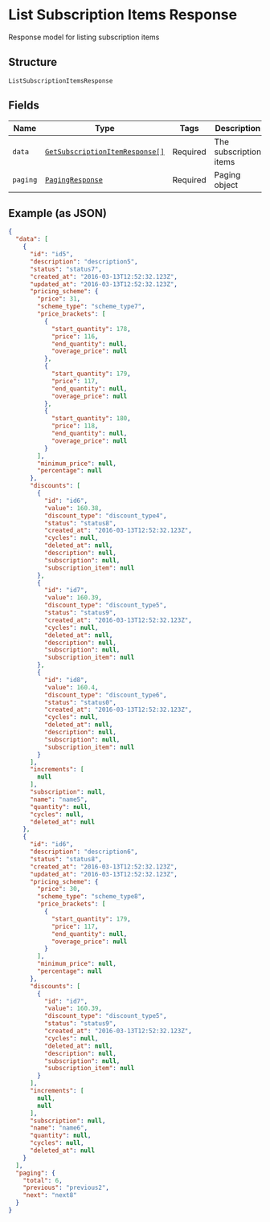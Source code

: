 
# List Subscription Items Response

Response model for listing subscription items

## Structure

`ListSubscriptionItemsResponse`

## Fields

| Name | Type | Tags | Description | Getter | Setter |
|  --- | --- | --- | --- | --- | --- |
| `data` | [`GetSubscriptionItemResponse[]`](../../doc/models/get-subscription-item-response.md) | Required | The subscription items | getData(): array | setData(array data): void |
| `paging` | [`PagingResponse`](../../doc/models/paging-response.md) | Required | Paging object | getPaging(): PagingResponse | setPaging(PagingResponse paging): void |

## Example (as JSON)

```json
{
  "data": [
    {
      "id": "id5",
      "description": "description5",
      "status": "status7",
      "created_at": "2016-03-13T12:52:32.123Z",
      "updated_at": "2016-03-13T12:52:32.123Z",
      "pricing_scheme": {
        "price": 31,
        "scheme_type": "scheme_type7",
        "price_brackets": [
          {
            "start_quantity": 178,
            "price": 116,
            "end_quantity": null,
            "overage_price": null
          },
          {
            "start_quantity": 179,
            "price": 117,
            "end_quantity": null,
            "overage_price": null
          },
          {
            "start_quantity": 180,
            "price": 118,
            "end_quantity": null,
            "overage_price": null
          }
        ],
        "minimum_price": null,
        "percentage": null
      },
      "discounts": [
        {
          "id": "id6",
          "value": 160.38,
          "discount_type": "discount_type4",
          "status": "status8",
          "created_at": "2016-03-13T12:52:32.123Z",
          "cycles": null,
          "deleted_at": null,
          "description": null,
          "subscription": null,
          "subscription_item": null
        },
        {
          "id": "id7",
          "value": 160.39,
          "discount_type": "discount_type5",
          "status": "status9",
          "created_at": "2016-03-13T12:52:32.123Z",
          "cycles": null,
          "deleted_at": null,
          "description": null,
          "subscription": null,
          "subscription_item": null
        },
        {
          "id": "id8",
          "value": 160.4,
          "discount_type": "discount_type6",
          "status": "status0",
          "created_at": "2016-03-13T12:52:32.123Z",
          "cycles": null,
          "deleted_at": null,
          "description": null,
          "subscription": null,
          "subscription_item": null
        }
      ],
      "increments": [
        null
      ],
      "subscription": null,
      "name": "name5",
      "quantity": null,
      "cycles": null,
      "deleted_at": null
    },
    {
      "id": "id6",
      "description": "description6",
      "status": "status8",
      "created_at": "2016-03-13T12:52:32.123Z",
      "updated_at": "2016-03-13T12:52:32.123Z",
      "pricing_scheme": {
        "price": 30,
        "scheme_type": "scheme_type8",
        "price_brackets": [
          {
            "start_quantity": 179,
            "price": 117,
            "end_quantity": null,
            "overage_price": null
          }
        ],
        "minimum_price": null,
        "percentage": null
      },
      "discounts": [
        {
          "id": "id7",
          "value": 160.39,
          "discount_type": "discount_type5",
          "status": "status9",
          "created_at": "2016-03-13T12:52:32.123Z",
          "cycles": null,
          "deleted_at": null,
          "description": null,
          "subscription": null,
          "subscription_item": null
        }
      ],
      "increments": [
        null,
        null
      ],
      "subscription": null,
      "name": "name6",
      "quantity": null,
      "cycles": null,
      "deleted_at": null
    }
  ],
  "paging": {
    "total": 6,
    "previous": "previous2",
    "next": "next8"
  }
}
```

